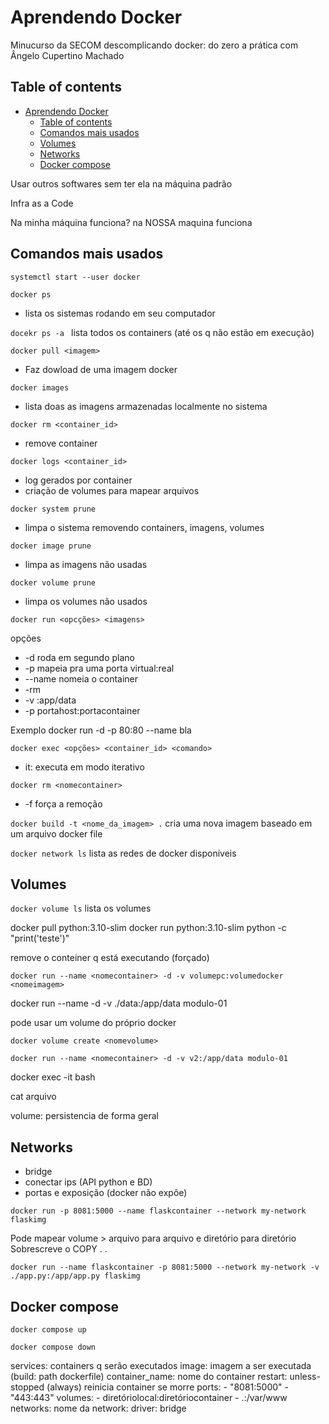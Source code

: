 # Aprendendo Docker

Minucurso da SECOM descomplicando docker: do zero a prática com Ângelo Cupertino Machado

## Table of contents
- [Aprendendo Docker](#aprendendo-docker)
  - [Table of contents](#table-of-contents)
  - [Comandos mais usados](#comandos-mais-usados)
  - [Volumes](#volumes)
  - [Networks](#networks)
  - [Docker compose](#docker-compose)

Usar outros softwares sem ter ela na máquina padrão

Infra as a Code

Na minha máquina funciona? na NOSSA maquina funciona

## Comandos mais usados

```systemctl start --user docker```

```docker ps```
- lista os sistemas rodando em seu computador

```docekr ps -a ```
lista todos os containers (até os q não estão em execução)

```docker pull <imagem>```
- Faz dowload de uma imagem docker 

```docker images```
- lista doas as imagens armazenadas localmente no sistema

```docker rm <container_id>```
- remove container

```docker logs <container_id>```
- log gerados por container
- criação de volumes para mapear arquivos

```docker system prune```
- limpa o sistema removendo containers, imagens, volumes


```docker image prune```
- limpa as imagens não usadas

```docker volume prune```
- limpa os volumes não usados

```docker run <opcções> <imagens>```

opções
- -d roda em segundo plano
- -p mapeia pra uma porta virtual:real
- --name <nomde> nomeia o container
- -rm 
- -v <volume>:app/data
- -p portahost:portacontainer

Exemplo docker run -d -p 80:80 --name bla

```docker exec <opções> <container_id> <comando>```

- it: executa em modo iterativo

```docker rm <nomecontainer>```
- -f força a remoção

```docker build -t <nome_da_imagem> .```
cria uma nova imagem baseado em um arquivo docker file

```docker network ls```
lista as redes de docker disponíveis

## Volumes

```docker volume ls```
lista os volumes

docker pull python:3.10-slim
docker run python:3.10-slim python -c "print('teste')"

remove o conteiner q está executando (forçado)

```docker run --name <nomecontainer> -d -v volumepc:volumedocker <nomeimagem>```

docker run --name <nomecontainer> -d -v ./data:/app/data modulo-01

pode usar um volume do próprio docker

```docker volume create <nomevolume>```

```docker run --name <nomecontainer> -d -v v2:/app/data modulo-01```


docker exec -it <nomecontainer> bash

cat arquivo

volume: persistencia de forma geral

## Networks

- bridge
- conectar ips (API python e BD)
- portas e exposição (docker não expõe)
  
```docker run -p 8081:5000 --name flaskcontainer --network my-network flaskimg```


Pode mapear volume > arquivo para arquivo e diretório para diretório
Sobrescreve o COPY . .

```docker run --name flaskcontainer -p 8081:5000 --network my-network -v ./app.py:/app/app.py flaskimg```


## Docker compose

```docker compose up```

```docker compose down```

services:
containers q serão executados
    image: imagem a ser executada (build: path dockerfile)
    container_name: nome do container
    restart: unless-stopped (always) reinicia container se morre
    ports: 
        - "8081:5000"
        - "443:443"
    volumes:
        - diretóriolocal:diretóriocontainer
        - .:/var/www 
    networks:
        nome da network:
            driver: bridge